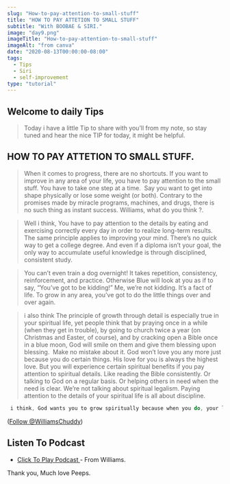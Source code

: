 ```yaml
---
slug: "How-to-pay-attention-to-small-stuff"
title: "HOW TO PAY ATTETION TO SMALL STUFF"
subtitle: "With BOOBAE & SIRI."
image: "day9.png"
imageTitle: "How-to-pay-attention-to-small-stuff"
imageAlt: "from canva"
date: "2020-08-13T00:00:00-08:00"
tags:
  - Tips
  - Siri
  - self-improvement
type: "tutorial"
---
```



## Welcome to daily Tips

 
>Today i have a little Tip to share with you’ll from my note, so stay tuned and hear the nice TIP for today, it might be helpful.


## HOW TO PAY ATTETION TO SMALL STUFF.


> When it comes to progress, there are no shortcuts. If you want to improve in any area of your life, you have to pay attention to the small stuff. You have to take one step at a time. 
Say you want to get into shape physically or lose some weight (or both). Contrary to the promises made by miracle programs, machines, and drugs, there is no such thing as instant success. Williams, what do you think ?.

> Well i think, You have to pay attention to the details by eating and exercising correctly every day in order to realize long-term results. The same principle applies to improving your mind. There’s no quick way to get a college degree. And even if a diploma isn’t your goal, the only way to accumulate useful knowledge is through disciplined, consistent study.

> You can’t even train a dog overnight! It takes repetition, consistency, reinforcement, and practice. Otherwise Blue will look at you as if to say, “You’ve got to be kidding!” Me, we’re not kidding. It’s a fact of life. To grow in any area, you’ve got to do the little things over and over again. 

> i also think The principle of growth through detail is especially true in your spiritual life, yet people think that by praying once in a while (when they get in trouble), by going to church twice a year (on Christmas and Easter, of course), and by cracking open a Bible once in a blue moon, God will smile on them and give them blessing upon blessing. 
Make no mistake about it. God won’t love you any more just because you do certain things. His love for you is always the highest love. But you will experience certain spiritual benefits if you pay attention to spiritual details. Like reading the Bible consistently. Or talking to God on a regular basis. Or helping others in need when the need is clear. We’re not talking about spiritual legalism. Paying attention to the details of your spiritual life is all about discipline. 


```javascript
 i think, God wants you to grow spiritually because when you do, your life becomes more meaningful and more satisfying. Just like you feel when you make the consistent effort to improve physically, you will feel great about yourself when you make the effort to improve spiritually. And even better than that, the people around you will experience the benefits of your growth.
 ```



 (<a href="https://twitter.com/WilliamsChuddy?ref_src=twsrc%5Etfw" class="twitter-follow-button" data-show-count="false">Follow @WilliamsChuddy</a><script async src="https://platform.twitter.com/widgets.js" charset="utf-8"></script>)

 

## Listen To Podcast

- [ Click To Play Podcast ](https://anchor.fm/boobaeblog/episodes/Why-You-Should-Pay-Attention-To-Small-Stuff-ei2qr8) - From Williams.

Thank you, Much love Peeps.


